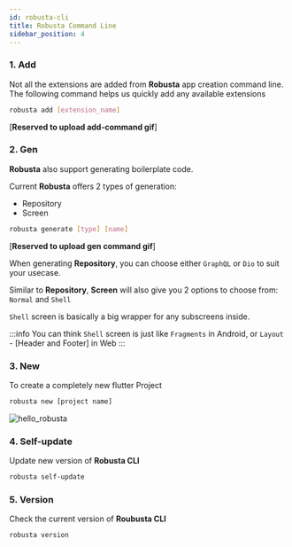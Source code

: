 ```yaml
---
id: robusta-cli
title: Robusta Command Line
sidebar_position: 4
---
```


### 1. Add

Not all the extensions are added from **Robusta** app creation command line. The following command helps us quickly add any available extensions

```sh
robusta add [extension_name]
```

[**Reserved to upload add-command gif**]

### 2. Gen

**Robusta** also support generating boilerplate code.

Current **Robusta** offers 2 types of generation:

- Repository
- Screen

```sh
robusta generate [type] [name]
```

[**Reserved to upload gen command gif**]

When generating **Repository**, you can choose either `GraphQL` or `Dio` to suit your usecase.

Similar to **Repository**, **Screen** will also give you 2 options to choose from: `Normal` and `Shell`

`Shell` screen is basically a big wrapper for any subscreens inside.

:::info
You can think `Shell` screen is just like `Fragments` in Android, or `Layout` - [Header and Footer] in Web
:::

### 3. New

To create a completely new flutter Project

```sh
robusta new [project name]
```

![hello_robusta](https://github.com/qu0cquyen/robusta/assets/28641819/b36e54b9-602f-4b19-aa56-8a488692bf0e)

### 4. Self-update

Update new version of **Robusta CLI**

```sh
robusta self-update
```

### 5. Version

Check the current version of **Roubusta CLI**

```sh
robusta version
```
